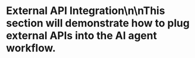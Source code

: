 # External API Integration\n\nThis section will demonstrate how to plug external APIs into the AI agent workflow.
